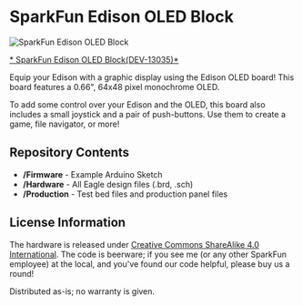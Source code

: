 SparkFun Edison OLED Block
===========================

![SparkFun Edison OLED Block](https://cdn.sparkfun.com//assets/parts/1/0/0/3/6/13035-01.jpg)

[* SparkFun Edison OLED Block(DEV-13035)*](https://www.sparkfun.com/products/13035)

Equip your Edison with a graphic display using the Edison OLED board! This board features a 0.66", 64x48 pixel monochrome OLED.

To add some control over your Edison and the OLED, this board also includes a small joystick and a pair of push-buttons. Use them to create a game, file navigator, or more!

Repository Contents
-------------------
* **/Firmware** - Example Arduino Sketch
* **/Hardware** - All Eagle design files (.brd, .sch)
* **/Production** - Test bed files and production panel files

License Information
--------------------

The hardware is released under [Creative Commons ShareAlike 4.0 International](https://creativecommons.org/licenses/by-sa/4.0/).
The code is beerware; if you see me (or any other SparkFun employee) at the local, and you've found our code helpful, please buy us a round!

Distributed as-is; no warranty is given.
